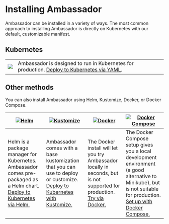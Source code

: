 # Installing Ambassador

Ambassador can be installed in a variety of ways. The most common approach to installing Ambassador is directly on Kubernetes with our default, customizable manifest.

## Kubernetes


<table>
<tr>
<td>
<a href="/user-guide/getting-started"><img src="/doc-images/kubernetes.png"></a>
</td>
<td>
Ambassador is designed to run in Kubernetes for production. <a href="/user-guide/getting-started">Deploy to Kubernetes via YAML</a>.
</td>
</tr>
</table>

## Other methods

You can also install Ambassador using Helm, Kustomize, Docker, or Docker Compose.

| [![Helm](/doc-images/helm.png)](/user-guide/helm)  | [![Kustomize](/doc-images/kustomize.png)](/user-guide/kustomize) | [![Docker](/doc-images/docker.png)](/about/quickstart) | [![Docker Compose](/doc-images/docker-compose.png)](/user-guide/docker-compose)
| --- | --- | --- | --- |
| Helm is a package manager for Kubernetes. Ambassador comes pre-packaged as a Helm chart. [Deploy to Kubernetes via Helm.](/user-guide/helm) | Ambassador comes with a base kustomization that you can use to deploy or customize. [Deploy to Kubernetes with Kustomize.](/user-guide/kustomize) | The Docker install will let you try Ambassador locally in seconds, but is not supported for production. [Try via Docker.](/about/quickstart) | The Docker Compose setup gives you a local development environment (a good alternative to Minikube), but is not suitable for production. [Set up with Docker Compose.](/user-guide/docker-compose)